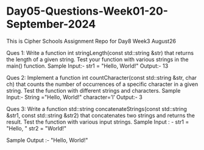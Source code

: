 # Day05-Questions-Week01-20-September-2024

This is Cipher Schools Assignment Repo for Day8 Week3 August26

Ques 1: Write a function int stringLength(const std::string &str) that returns the length of a given string. Test your function with various strings in the main() function.
Sample Input:- str1 = "Hello, World!"
Output:- 13


Ques 2: Implement a function int countCharacter(const std::string &str, char ch) that counts the number of occurrences of a specific character in a given string. Test the function with different strings and characters.
Sample Input:- String ="Hello, World!"
character=’l’
Output:- 3



Ques 3: Write a function std::string concatenateStrings(const std::string &str1, const std::string &str2) that concatenates two strings and returns the result. Test the function with various input strings.
Sample Input : - str1 = "Hello, "
str2 = "World!"

Sample Output :- "Hello, World!"
